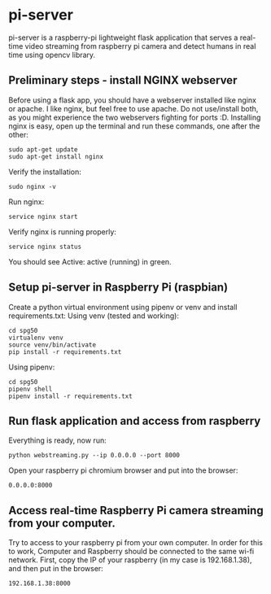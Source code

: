 # pi-server
pi-server is a raspberry-pi lightweight flask application that serves a real-time video streaming from raspberry pi camera and detect humans in real time using opencv library.

## Preliminary steps - install NGINX webserver
Before using a flask app, you should have a webserver installed like nginx or apache. I like nginx, but feel free to use apache. Do not use/install both, as you might experience the two webservers fighting for ports :D. Installing nginx is easy, open up the terminal and run these commands, one after the other:
```
sudo apt-get update
sudo apt-get install nginx
````
Verify the installation:
```
sudo nginx -v
````
Run nginx:
```
service nginx start
```
Verify nginx is running properly:
```
service nginx status
```
You should see Active: active (running) in green.


## Setup pi-server in Raspberry Pi (raspbian)
Create a python virtual environment using pipenv or venv and install requirements.txt: 
Using venv (tested and working):
```
cd spg50
virtualenv venv
source venv/bin/activate
pip install -r requirements.txt
```
Using pipenv:
```
cd spg50
pipenv shell
pipenv install -r requirements.txt
```

## Run flask application and access from raspberry
Everything is ready, now run:
```
python webstreaming.py --ip 0.0.0.0 --port 8000
```
Open your raspberry pi chromium browser and put into the browser:
```
0.0.0.0:8000
```

## Access real-time Raspberry Pi camera streaming from your computer.
Try to access to your raspberry pi from your own computer. In order for this to work, Computer and Raspberry should be connected to the same wi-fi network. First, copy the IP of your raspberry (in my case is 192.168.1.38), and then put in the browser:
```
192.168.1.38:8000
```
